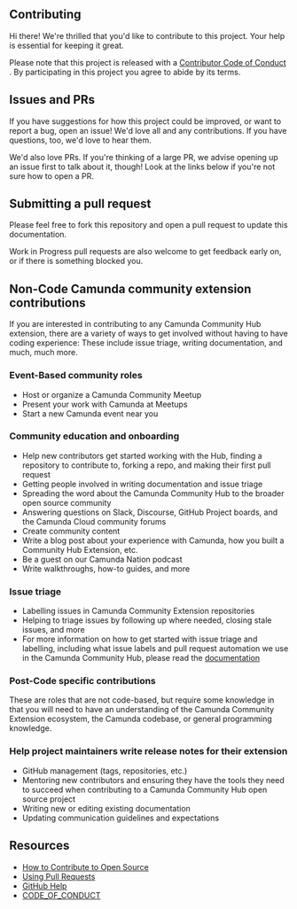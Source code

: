## Contributing

[fork]: /fork

[pr]: /compare

[CODE_OF_CONDUCT]: CODE_OF_CONDUCT.MD

Hi there! We're thrilled that you'd like to contribute to this project. Your help is essential for
keeping it great.

Please note that this project is released with
a [Contributor Code of Conduct](https://github.com/camunda-community-hub/community/blob/main/CODE_OF_CONDUCT.MD)
. By participating in this project you agree to abide by its terms.

## Issues and PRs

If you have suggestions for how this project could be improved, or want to report a bug, open an
issue! We'd love all and any contributions. If you have questions, too, we'd love to hear them.

We'd also love PRs. If you're thinking of a large PR, we advise opening up an issue first to talk
about it, though! Look at the links below if you're not sure how to open a PR.

## Submitting a pull request

Please feel free to fork this repository and open a pull request to update this documentation.

Work in Progress pull requests are also welcome to get feedback early on, or if there is something
blocked you.

## Non-Code Camunda community extension contributions

If you are interested in contributing to any Camunda Community Hub extension, there are a variety of
ways to get involved without having to have coding experience: These include issue triage, writing
documentation, and much, much more.

### Event-Based community roles

* Host or organize a Camunda Community Meetup
* Present your work with Camunda at Meetups
* Start a new Camunda event near you

### Community education and onboarding

* Help new contributors get started working with the Hub, finding a repository to contribute to,
  forking a repo, and making their first pull request
* Getting people involved in writing documentation and issue triage
* Spreading the word about the Camunda Community Hub to the broader open source community
* Answering questions on Slack, Discourse, GitHub Project boards, and the Camunda Cloud community
  forums
* Create community content
* Write a blog post about your experience with Camunda, how you built a Community Hub Extension,
  etc.
* Be a guest on our Camunda Nation podcast
* Write walkthroughs, how-to guides, and more

### Issue triage

* Labelling issues in Camunda Community Extension repositories
* Helping to triage issues by following up where needed, closing stale issues, and more
* For more information on how to get started with issue triage and labelling, including what issue
  labels and pull request automation we use in the Camunda Community Hub, please read
  the [documentation](https://github.com/camunda-community-hub/community/blob/main/issue-triage.md)

### Post-Code specific contributions

These are roles that are not code-based, but require some knowledge in that you will need to have an
understanding of the Camunda Community Extension ecosystem, the Camunda codebase, or general
programming knowledge.

### Help project maintainers write release notes for their extension

* GitHub management (tags, repositories, etc.)
* Mentoring new contributors and ensuring they have the tools they need to succeed when contributing
  to a Camunda Community Hub open source project
* Writing new or editing existing documentation
* Updating communication guidelines and expectations

## Resources

- [How to Contribute to Open Source](https://opensource.guide/how-to-contribute/)
- [Using Pull Requests](https://help.github.com/articles/about-pull-requests/)
- [GitHub Help](https://help.github.com)
- [CODE_OF_CONDUCT](https://github.com/camunda-community-hub/community/blob/main/CODE_OF_CONDUCT.MD)

